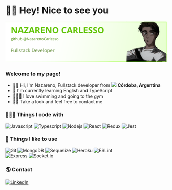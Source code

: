 # 👋🏻 Hey! Nice to see you

<img src="img/banner.png" width="600" >

### Welcome to my page!

<ul>
  <li> 👋🏼 Hi, I'm Nazareno, Fullstack developer from <img src="https://cdn-icons-png.flaticon.com/512/197/197573.png" width="13" > <b> Córdoba, Argentina </b>
  <li> 🧉 I'm currently learning English and TypeScript
  <li> 🏊🏼‍♂️ I love swimming and going to the gym
  <li> 🐱‍👤 Take a look and feel free to contact me
</ul>

### 👨🏻‍💻 Things I code with

<div align="left">
  <img src="https://cdn.jsdelivr.net/gh/devicons/devicon/icons/javascript/javascript-plain.svg" height="40" width="52" alt="Javascript" >
  <img src="https://cdn.jsdelivr.net/gh/devicons/devicon/icons/typescript/typescript-plain.svg" height="40" width="52" alt="Typescript" >
  <img src="https://cdn.jsdelivr.net/gh/devicons/devicon/icons/nodejs/nodejs-original.svg" height="40" width="52" alt="Nodejs" >
  <img src="https://cdn.jsdelivr.net/gh/devicons/devicon/icons/react/react-original.svg" height="40" width="52" alt="React" >
  <img src="https://cdn.jsdelivr.net/gh/devicons/devicon/icons/redux/redux-original.svg" height="40" width="52" alt="Redux" >
  <img src="https://cdn.jsdelivr.net/gh/devicons/devicon/icons/jest/jest-plain.svg" height="40" width="52" alt="Jest" >
</div>

### 🤖 Things I like to use

<div align="left">
  <img src="https://img.shields.io/badge/-Git-f05032?style=flat-square&logo=git&logoColor=white" alt="Git" >
  <img src="https://img.shields.io/badge/-MongoDB-13aa52?style=flat-square&logo=mongodb&logoColor=white" alt="MongoDB" >
  <img src="https://img.shields.io/badge/-Sequelize-00b2e8?style=flat-square&logo=sequelize&logoColor=white" alt="Sequelize" >
  <img src="https://img.shields.io/badge/Heroku-%23430098.svg?style=flat-square&logo=heroku&logoColor=white" alt="Heroku" >
  <img src="https://img.shields.io/badge/ESLint-4e2f6c?style=flat-square&logo=eslint&logoColor=white" alt="ESLint" > <br>
  <img src="https://img.shields.io/badge/-Express-282828?style=flat-square&logo=express&logoColor=white" alt="Express" >
  <img src="https://img.shields.io/badge/-Socket.io-202020?style=flat-square&logo=socket.io&logoColor=white" alt="Socket.io" >
</div>

### 🌎 Contact

[![LinkedIn](https://img.shields.io/badge/LinkedIn-black?style=flat-square&logo=linkedin&logoColor=white)](https://www.linkedin.com/in/nazarenocarlesso)